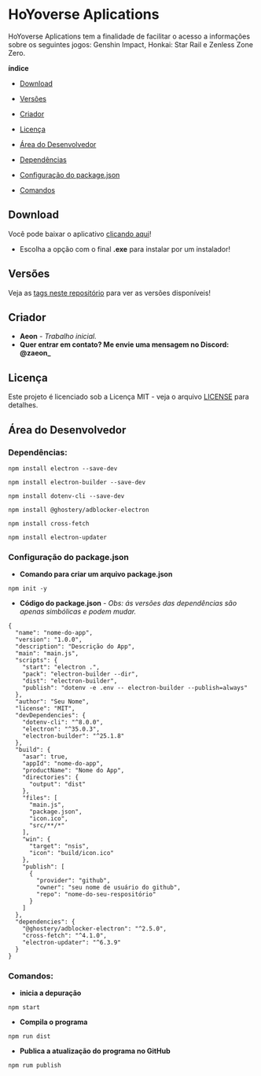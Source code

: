 # HoYoverse Aplications

HoYoverse Aplications tem a finalidade de facilitar o acesso a informações sobre os seguintes jogos: Genshin Impact, Honkai: Star Rail e Zenless Zone Zero.

**índice**
* [Download]()
* [Versões]()
* [Criador]()
* [Licença]()

* [Área do Desenvolvedor]()
* [Dependências]()
* [Configuração do package.json]()
* [Comandos]()

## Download

Você pode baixar o aplicativo [clicando aqui](https://github.com/zAeonDev/hoyoverse-aplications/releases)!

* Escolha a opção com o final **.exe** para instalar por um instalador!

## Versões

Veja as [tags neste repositório](https://github.com/zAeonDev/hoyoverse-aplications/tags) para ver as versões disponíveis!

## Criador

* **Aeon** - *Trabalho inicial.*
* **Quer entrar em contato? Me envie uma mensagem no Discord: @zaeon_**

## Licença

Este projeto é licenciado sob a Licença MIT - veja o arquivo [LICENSE](LICENSE) para detalhes.

## Área do Desenvolvedor

### Dependências:
```
npm install electron --save-dev
```
```
npm install electron-builder --save-dev
```
```
npm install dotenv-cli --save-dev
```
```
npm install @ghostery/adblocker-electron
```
```
npm install cross-fetch
```
```
npm install electron-updater
```

### Configuração do package.json
* **Comando para criar um arquivo package.json**
```
npm init -y
```
* **Código do package.json** - *Obs: ás versões das dependências são apenas simbólicas e podem mudar.*
```
{
  "name": "nome-do-app",
  "version": "1.0.0",
  "description": "Descrição do App",
  "main": "main.js",
  "scripts": {
    "start": "electron .",
    "pack": "electron-builder --dir",
    "dist": "electron-builder",
    "publish": "dotenv -e .env -- electron-builder --publish=always"
  },
  "author": "Seu Nome",
  "license": "MIT",
  "devDependencies": {
    "dotenv-cli": "^8.0.0",
    "electron": "^35.0.3",
    "electron-builder": "^25.1.8"
  },
  "build": {
    "asar": true,
    "appId": "nome-do-app",
    "productName": "Nome do App",
    "directories": {
      "output": "dist"
    },
    "files": [
      "main.js",
      "package.json",
      "icon.ico",
      "src/**/*"
    ],
    "win": {
      "target": "nsis",
      "icon": "build/icon.ico"
    },
    "publish": [
      {
        "provider": "github",
        "owner": "seu nome de usuário do github",
        "repo": "nome-do-seu-respositório"
      }
    ]
  },
  "dependencies": {
    "@ghostery/adblocker-electron": "^2.5.0",
    "cross-fetch": "^4.1.0",
    "electron-updater": "^6.3.9"
  }
}
```

### Comandos:
* **inicia a depuração**
```
npm start
```
* **Compila o programa**
```
npm run dist
```
* **Publica a atualização do programa no GitHub**
```
npm rum publish
```
